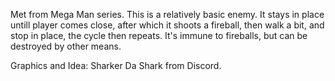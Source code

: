 Met from Mega Man series. This is a relatively basic enemy. It stays in place untill player comes close, after which it shoots a fireball, then walk a bit, and stop in place, the cycle then repeats. It's immune to fireballs, but can be destroyed by other means.

Graphics and Idea: Sharker Da Shark from Discord.
